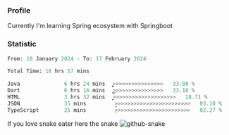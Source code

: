 ### Profile 

Currently I'm learning Spring ecosystem with Springboot

### Statistic
<!--START_SECTION:waka-->

```python
From: 18 January 2024 - To: 17 February 2024

Total Time: 18 hrs 57 mins

Java              6 hrs 24 mins   ͎͎͎͎͎͎͎͎͚>>>>>>>>>>>>>>>>   33.80 %
Dart              6 hrs 16 mins   ͎͎͎͎͎͎͎͎͜>>>>>>>>>>>>>>>>   33.10 %
HTML              3 hrs 32 mins   ͎͎͎͎̝>>>>>>>>>>>>>>>>>>>>   18.71 %
JSON              35 mins         ̞>>>>>>>>>>>>>>>>>>>>>>>>   03.10 %
TypeScript        25 mins         ̦>>>>>>>>>>>>>>>>>>>>>>>>   02.27 %
```

<!--END_SECTION:waka-->

If you love snake eater here the snake 
<picture>
  <source media="(prefers-color-scheme: dark)" srcset="https://github.com/pradana4648/pradana4648/blob/c0566a83ca6ea5f2e46bab00e717c4c82b4b5c4c/github-contribution-grid-snake-dark.svg" />
  <source media="(prefers-color-scheme: light)" srcset="https://github.com/pradana4648/pradana4648/blob/c0566a83ca6ea5f2e46bab00e717c4c82b4b5c4c/github-contribution-grid-snake.svg" />
  <img alt="github-snake" src="https://github.com/pradana4648/pradana4648/blob/c0566a83ca6ea5f2e46bab00e717c4c82b4b5c4c/github-contribution-grid-snake.svg" />
</picture>
